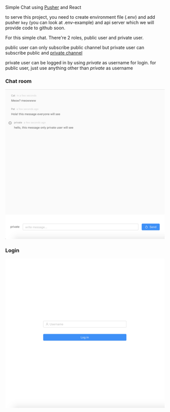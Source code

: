 Simple Chat using [Pusher](https://pusher.com/) and React

to serve this project, you need to create environment file (.env) and add pusher `key` (you can look at .env-example)
and api server which we will provide code to github soon.

For this simple chat. There're 2 roles, public user and private user.

public user can only subscribe public channel but private user can subscribe public and [private channel](https://pusher.com/docs/client_api_guide/client_private_channels)

private user can be logged in by using *private* as username for login. for public user, just use anything other than *private* as username


### Chat room 
![chat example](./.github/chat-example.png)

### Login
![login example](./.github/login-example.png)
